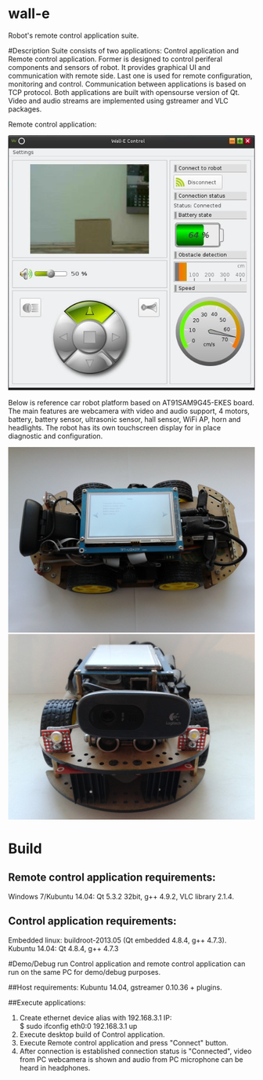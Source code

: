 # wall-e
Robot's remote control application suite. 

#Description
Suite consists of two applications: Control application and Remote control application. Former is designed to control periferal components and sensors of robot. It provides graphical UI and communication with remote side. Last one is used for remote configuration, monitoring and control. Communication between applications is based on TCP protocol. Both applications are built with opensourse version of Qt. Video and audio streams are implemented using gstreamer and VLC packages. 

Remote control application:

<img src="presentation/wall_e_remote_app.jpg">

Below is reference car robot platform based on AT91SAM9G45-EKES board. The main features are webcamera with video and audio support, 4 motors, battery, battery sensor, ultrasonic sensor, hall sensor, WiFi AP, horn and headlights. The robot has its own touchscreen display for in place diagnostic and configuration. 
 
<img src="presentation/at91sam9g45_platform_robot_side.jpg" width="608">

<img src="presentation/at91sam9g45_platform_robot_front.jpg" width="608">


# Build

## Remote control application requirements:
Windows 7/Kubuntu 14.04: Qt 5.3.2 32bit, g++ 4.9.2, VLC library 2.1.4.

## Control application requirements:
Embedded linux: buildroot-2013.05 (Qt embedded 4.8.4, g++ 4.7.3).  
Kubuntu 14.04: Qt 4.8.4, g++ 4.7.3

#Demo/Debug run
Control application and remote control application can run on the same PC for demo/debug purposes.  

##Host requirements:
Kubuntu 14.04, gstreamer 0.10.36 + plugins.

##Execute applications:
1. Create ethernet device alias with 192.168.3.1 IP:  
$ sudo ifconfig eth0:0 192.168.3.1 up
2. Execute desktop build of Control application.
3. Execute Remote control application and press "Connect" button.
4. After connection is established connection status is "Connected", video from PC webcamera is shown and audio from PC microphone can be heard in headphones.  




